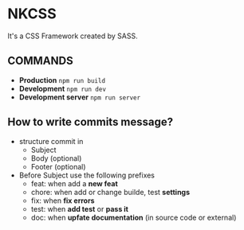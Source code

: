 # NKCSS
It's a CSS Framework created by SASS.


## COMMANDS
- __Production__ ```npm run build```
- __Development__ ```npm run dev```
- __Development server__ ```npm run server```


## How to write commits message?
  - structure commit in
    - Subject
    - Body (optional)
    - Footer (optional)
  - Before Subject use the following prefixes
    - feat: when add a __new feat__
    - chore: when add or change builde, test __settings__
    - fix: when __fix errors__
    - test: when __add test__ or __pass it__
    - doc: when __upfate documentation__ (in source code or external)